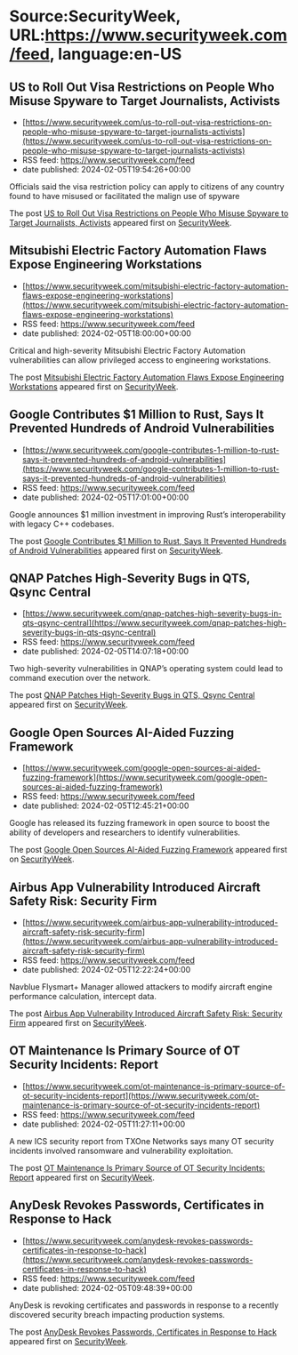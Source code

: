 # Source:SecurityWeek, URL:https://www.securityweek.com/feed, language:en-US

## US to Roll Out Visa Restrictions on People Who Misuse Spyware to Target Journalists, Activists
 - [https://www.securityweek.com/us-to-roll-out-visa-restrictions-on-people-who-misuse-spyware-to-target-journalists-activists](https://www.securityweek.com/us-to-roll-out-visa-restrictions-on-people-who-misuse-spyware-to-target-journalists-activists)
 - RSS feed: https://www.securityweek.com/feed
 - date published: 2024-02-05T19:54:26+00:00

<p>Officials said the visa restriction policy can apply to citizens of any country found to have misused or facilitated the malign use of spyware</p>
<p>The post <a href="https://www.securityweek.com/us-to-roll-out-visa-restrictions-on-people-who-misuse-spyware-to-target-journalists-activists/">US to Roll Out Visa Restrictions on People Who Misuse Spyware to Target Journalists, Activists</a> appeared first on <a href="https://www.securityweek.com">SecurityWeek</a>.</p>

## Mitsubishi Electric Factory Automation Flaws Expose Engineering Workstations
 - [https://www.securityweek.com/mitsubishi-electric-factory-automation-flaws-expose-engineering-workstations](https://www.securityweek.com/mitsubishi-electric-factory-automation-flaws-expose-engineering-workstations)
 - RSS feed: https://www.securityweek.com/feed
 - date published: 2024-02-05T18:00:00+00:00

<p>Critical and high-severity Mitsubishi Electric Factory Automation vulnerabilities can allow privileged access to engineering workstations. </p>
<p>The post <a href="https://www.securityweek.com/mitsubishi-electric-factory-automation-flaws-expose-engineering-workstations/">Mitsubishi Electric Factory Automation Flaws Expose Engineering Workstations</a> appeared first on <a href="https://www.securityweek.com">SecurityWeek</a>.</p>

## Google Contributes $1 Million to Rust, Says It Prevented Hundreds of Android Vulnerabilities
 - [https://www.securityweek.com/google-contributes-1-million-to-rust-says-it-prevented-hundreds-of-android-vulnerabilities](https://www.securityweek.com/google-contributes-1-million-to-rust-says-it-prevented-hundreds-of-android-vulnerabilities)
 - RSS feed: https://www.securityweek.com/feed
 - date published: 2024-02-05T17:01:00+00:00

<p>Google announces $1 million investment in improving Rust’s interoperability with legacy C++ codebases.</p>
<p>The post <a href="https://www.securityweek.com/google-contributes-1-million-to-rust-says-it-prevented-hundreds-of-android-vulnerabilities/">Google Contributes $1 Million to Rust, Says It Prevented Hundreds of Android Vulnerabilities</a> appeared first on <a href="https://www.securityweek.com">SecurityWeek</a>.</p>

## QNAP Patches High-Severity Bugs in QTS, Qsync Central
 - [https://www.securityweek.com/qnap-patches-high-severity-bugs-in-qts-qsync-central](https://www.securityweek.com/qnap-patches-high-severity-bugs-in-qts-qsync-central)
 - RSS feed: https://www.securityweek.com/feed
 - date published: 2024-02-05T14:07:18+00:00

<p>Two high-severity vulnerabilities in QNAP’s operating system could lead to command execution over the network.</p>
<p>The post <a href="https://www.securityweek.com/qnap-patches-high-severity-bugs-in-qts-qsync-central/">QNAP Patches High-Severity Bugs in QTS, Qsync Central</a> appeared first on <a href="https://www.securityweek.com">SecurityWeek</a>.</p>

## Google Open Sources AI-Aided Fuzzing Framework
 - [https://www.securityweek.com/google-open-sources-ai-aided-fuzzing-framework](https://www.securityweek.com/google-open-sources-ai-aided-fuzzing-framework)
 - RSS feed: https://www.securityweek.com/feed
 - date published: 2024-02-05T12:45:21+00:00

<p>Google has released its fuzzing framework in open source to boost the ability of developers and researchers to identify vulnerabilities.</p>
<p>The post <a href="https://www.securityweek.com/google-open-sources-ai-aided-fuzzing-framework/">Google Open Sources AI-Aided Fuzzing Framework</a> appeared first on <a href="https://www.securityweek.com">SecurityWeek</a>.</p>

## Airbus App Vulnerability Introduced Aircraft Safety Risk: Security Firm
 - [https://www.securityweek.com/airbus-app-vulnerability-introduced-aircraft-safety-risk-security-firm](https://www.securityweek.com/airbus-app-vulnerability-introduced-aircraft-safety-risk-security-firm)
 - RSS feed: https://www.securityweek.com/feed
 - date published: 2024-02-05T12:22:24+00:00

<p>Navblue Flysmart+ Manager allowed attackers to modify aircraft engine performance calculation, intercept data.</p>
<p>The post <a href="https://www.securityweek.com/airbus-app-vulnerability-introduced-aircraft-safety-risk-security-firm/">Airbus App Vulnerability Introduced Aircraft Safety Risk: Security Firm</a> appeared first on <a href="https://www.securityweek.com">SecurityWeek</a>.</p>

## OT Maintenance Is Primary Source of OT Security Incidents: Report
 - [https://www.securityweek.com/ot-maintenance-is-primary-source-of-ot-security-incidents-report](https://www.securityweek.com/ot-maintenance-is-primary-source-of-ot-security-incidents-report)
 - RSS feed: https://www.securityweek.com/feed
 - date published: 2024-02-05T11:27:11+00:00

<p>A new ICS security report from TXOne Networks says many OT security incidents involved ransomware and vulnerability exploitation. </p>
<p>The post <a href="https://www.securityweek.com/ot-maintenance-is-primary-source-of-ot-security-incidents-report/">OT Maintenance Is Primary Source of OT Security Incidents: Report</a> appeared first on <a href="https://www.securityweek.com">SecurityWeek</a>.</p>

## AnyDesk Revokes Passwords, Certificates in Response to Hack
 - [https://www.securityweek.com/anydesk-revokes-passwords-certificates-in-response-to-hack](https://www.securityweek.com/anydesk-revokes-passwords-certificates-in-response-to-hack)
 - RSS feed: https://www.securityweek.com/feed
 - date published: 2024-02-05T09:48:39+00:00

<p>AnyDesk is revoking certificates and passwords in response to a recently discovered security breach impacting production systems.</p>
<p>The post <a href="https://www.securityweek.com/anydesk-revokes-passwords-certificates-in-response-to-hack/">AnyDesk Revokes Passwords, Certificates in Response to Hack</a> appeared first on <a href="https://www.securityweek.com">SecurityWeek</a>.</p>

